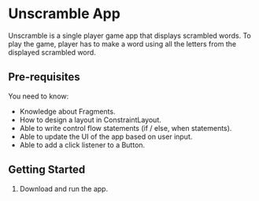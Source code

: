Unscramble App
===================================

Unscramble is  a single player game app that displays scrambled words. To play the game, player has
to make a word using all the letters from the displayed scrambled word.


Pre-requisites
--------------

You need to know:
- Knowledge about Fragments.
- How to design a layout in ConstraintLayout.
- Able to write control flow statements (if / else, when statements).
- Able to update the UI of the app based on user input.
- Able to add a click listener to a Button.


Getting Started
---------------

1. Download and run the app.
